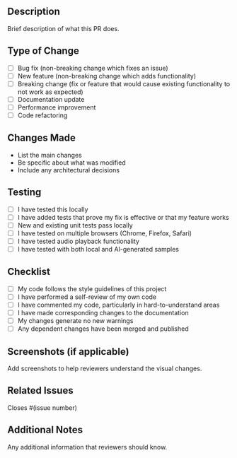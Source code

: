 ## Description

Brief description of what this PR does.

## Type of Change

- [ ] Bug fix (non-breaking change which fixes an issue)
- [ ] New feature (non-breaking change which adds functionality)
- [ ] Breaking change (fix or feature that would cause existing functionality to not work as expected)
- [ ] Documentation update
- [ ] Performance improvement
- [ ] Code refactoring

## Changes Made

- List the main changes
- Be specific about what was modified
- Include any architectural decisions

## Testing

- [ ] I have tested this locally
- [ ] I have added tests that prove my fix is effective or that my feature works
- [ ] New and existing unit tests pass locally
- [ ] I have tested on multiple browsers (Chrome, Firefox, Safari)
- [ ] I have tested audio playback functionality
- [ ] I have tested with both local and AI-generated samples

## Checklist

- [ ] My code follows the style guidelines of this project
- [ ] I have performed a self-review of my own code
- [ ] I have commented my code, particularly in hard-to-understand areas
- [ ] I have made corresponding changes to the documentation
- [ ] My changes generate no new warnings
- [ ] Any dependent changes have been merged and published

## Screenshots (if applicable)

Add screenshots to help reviewers understand the visual changes.

## Related Issues

Closes #(issue number)

## Additional Notes

Any additional information that reviewers should know.
